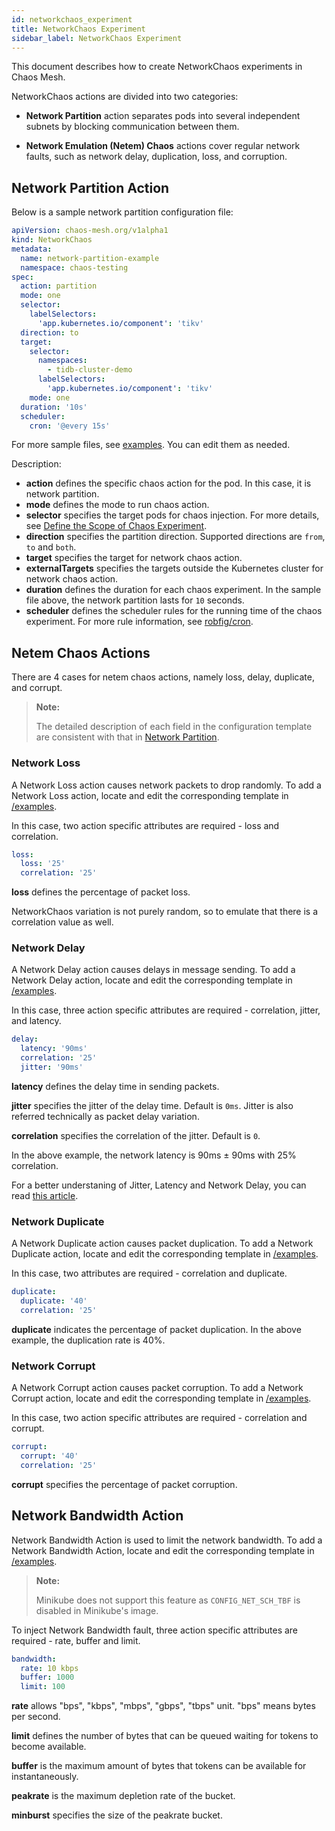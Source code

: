 ```yaml
---
id: networkchaos_experiment
title: NetworkChaos Experiment
sidebar_label: NetworkChaos Experiment
---
```


This document describes how to create NetworkChaos experiments in Chaos Mesh.

NetworkChaos actions are divided into two categories:

- **Network Partition** action separates pods into several independent subnets by blocking communication between them.

- **Network Emulation (Netem) Chaos** actions cover regular network faults, such as network delay, duplication, loss, and corruption.

## Network Partition Action

Below is a sample network partition configuration file:

```yaml
apiVersion: chaos-mesh.org/v1alpha1
kind: NetworkChaos
metadata:
  name: network-partition-example
  namespace: chaos-testing
spec:
  action: partition
  mode: one
  selector:
    labelSelectors:
      'app.kubernetes.io/component': 'tikv'
  direction: to
  target:
    selector:
      namespaces:
        - tidb-cluster-demo
      labelSelectors:
        'app.kubernetes.io/component': 'tikv'
    mode: one
  duration: '10s'
  scheduler:
    cron: '@every 15s'
```

For more sample files, see [examples](https://github.com/chaos-mesh/chaos-mesh/tree/master/examples). You can edit them as needed.

Description:

- **action** defines the specific chaos action for the pod. In this case, it is network partition.
- **mode** defines the mode to run chaos action.
- **selector** specifies the target pods for chaos injection. For more details, see [Define the Scope of Chaos Experiment](../user_guides/experiment_scope.md).
- **direction** specifies the partition direction. Supported directions are `from`, `to` and `both`.
- **target** specifies the target for network chaos action.
- **externalTargets** specifies the targets outside the Kubernetes cluster for network chaos action.
- **duration** defines the duration for each chaos experiment. In the sample file above, the network partition lasts for `10` seconds.
- **scheduler** defines the scheduler rules for the running time of the chaos experiment. For more rule information, see [robfig/cron](https://godoc.org/github.com/robfig/cron).

## Netem Chaos Actions

There are 4 cases for netem chaos actions, namely loss, delay, duplicate, and corrupt.

> **Note:**
> 
> The detailed description of each field in the configuration template are consistent with that in [Network Partition](#network-partition-action).

### Network Loss

A Network Loss action causes network packets to drop randomly. To add a Network Loss action, locate and edit the corresponding template in [/examples](https://github.com/chaos-mesh/chaos-mesh/blob/master/examples/network-loss-example.yaml).

In this case, two action specific attributes are required - loss and correlation.

```yaml
loss:
  loss: '25'
  correlation: '25'
```

**loss** defines the percentage of packet loss.

NetworkChaos variation is not purely random, so to emulate that there is a correlation value as well.

### Network Delay

A Network Delay action causes delays in message sending. To add a Network Delay action, locate and edit the corresponding template in [/examples](https://github.com/chaos-mesh/chaos-mesh/blob/master/examples/network-delay-example.yaml).

In this case, three action specific attributes are required - correlation, jitter, and latency.

```yaml
delay:
  latency: '90ms'
  correlation: '25'
  jitter: '90ms'
```

**latency** defines the delay time in sending packets.

**jitter** specifies the jitter of the delay time. Default is `0ms`. Jitter is also referred technically as packet delay variation.

**correlation** specifies the correlation of the jitter. Default is `0`.

In the above example, the network latency is 90ms ± 90ms with 25% correlation.

For a better understaning of Jitter, Latency and Network Delay, you can read [this article](https://www.speedcheck.org/wiki/jitter/).

### Network Duplicate

A Network Duplicate action causes packet duplication. To add a Network Duplicate action, locate and edit the corresponding template in [/examples](https://github.com/chaos-mesh/chaos-mesh/blob/master/examples/network-duplicate-example.yaml).

In this case, two attributes are required - correlation and duplicate.

```yaml
duplicate:
  duplicate: '40'
  correlation: '25'
```

**duplicate** indicates the percentage of packet duplication. In the above example, the duplication rate is 40%.

### Network Corrupt

A Network Corrupt action causes packet corruption. To add a Network Corrupt action, locate and edit the corresponding template in [/examples](https://github.com/chaos-mesh/chaos-mesh/blob/master/examples/network-corrupt-example.yaml).

In this case, two action specific attributes are required - correlation and corrupt.

```yaml
corrupt:
  corrupt: '40'
  correlation: '25'
```

**corrupt** specifies the percentage of packet corruption.

## Network Bandwidth Action

Network Bandwidth Action is used to limit the network bandwidth. To add a Network Bandwidth Action, locate and edit the corresponding template in [/examples](https://github.com/chaos-mesh/chaos-mesh/blob/master/examples/network-bandwidth-example.yaml).

> **Note:**
> 
> Minikube does not support this feature as `CONFIG_NET_SCH_TBF` is disabled in Minikube's image.

To inject Network Bandwidth fault, three action specific attributes are required - rate, buffer and limit.

```yaml
bandwidth:
  rate: 10 kbps
  buffer: 1000
  limit: 100
```

**rate** allows "bps", "kbps", "mbps", "gbps", "tbps" unit. "bps" means bytes per second.

**limit** defines the number of bytes that can be queued waiting for tokens to become available.

**buffer** is the maximum amount of bytes that tokens can be available for instantaneously.

**peakrate** is the maximum depletion rate of the bucket.

**minburst** specifies the size of the peakrate bucket.
